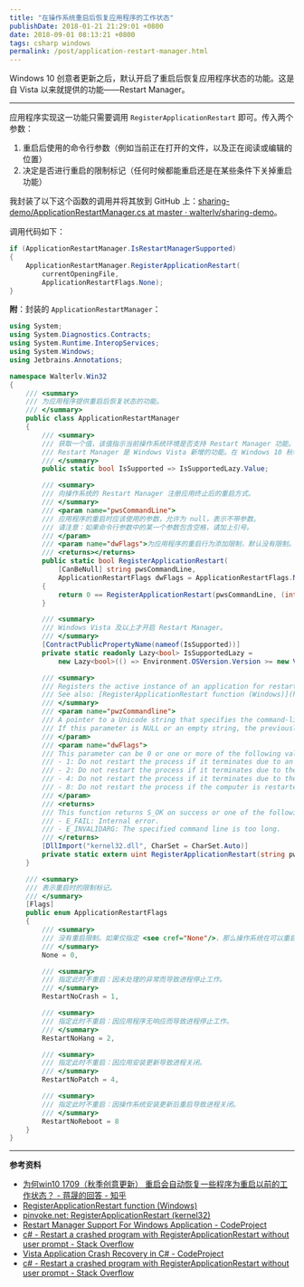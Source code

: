 ```yaml
---
title: "在操作系统重启后恢复应用程序的工作状态"
publishDate: 2018-01-21 21:29:01 +0800
date: 2018-09-01 08:13:21 +0800
tags: csharp windows
permalink: /post/application-restart-manager.html
---
```


Windows 10 创意者更新之后，默认开启了重启后恢复应用程序状态的功能。这是自 Vista 以来就提供的功能——Restart Manager。

---

应用程序实现这一功能只需要调用 `RegisterApplicationRestart` 即可。传入两个参数：

1. 重启后使用的命令行参数（例如当前正在打开的文件，以及正在阅读或编辑的位置）
1. 决定是否进行重启的限制标记（任何时候都能重启还是在某些条件下关掉重启功能）

我封装了以下这个函数的调用并将其放到 GitHub 上：[sharing-demo/ApplicationRestartManager.cs at master · walterlv/sharing-demo](https://github.com/walterlv/sharing-demo/blob/master/src/Walterlv.Demo.WPF/Utils/Windows/Interop/ApplicationRestartManager.cs)。

调用代码如下：

```csharp
if (ApplicationRestartManager.IsRestartManagerSupported)
{
    ApplicationRestartManager.RegisterApplicationRestart(
        currentOpeningFile,
        ApplicationRestartFlags.None);
}
```

**附**：封装的 `ApplicationRestartManager`：

```csharp
using System;
using System.Diagnostics.Contracts;
using System.Runtime.InteropServices;
using System.Windows;
using Jetbrains.Annotations;

namespace Walterlv.Win32
{
    /// <summary>
    /// 为应用程序提供重启后恢复状态的功能。
    /// </summary>
    public class ApplicationRestartManager
    {
        /// <summary>
        /// 获取一个值，该值指示当前操作系统环境是否支持 Restart Manager 功能。
        /// Restart Manager 是 Windows Vista 新增的功能。在 Windows 10 秋季创意者更新之后，默认开启了 EWX_RESTARTAPPS。
        /// </summary>
        public static bool IsSupported => IsSupportedLazy.Value;

        /// <summary>
        /// 向操作系统的 Restart Manager 注册应用终止后的重启方式。
        /// </summary>
        /// <param name="pwsCommandLine">
        /// 应用程序的重启时应该使用的参数，允许为 null，表示不带参数。
        /// 请注意：如果命令行参数中的某一个参数包含空格，请加上引号。
        /// </param>
        /// <param name="dwFlags">为应用程序的重启行为添加限制，默认没有限制。</param>
        /// <returns></returns>
        public static bool RegisterApplicationRestart(
            [CanBeNull] string pwsCommandLine,
            ApplicationRestartFlags dwFlags = ApplicationRestartFlags.None)
        {
            return 0 == RegisterApplicationRestart(pwsCommandLine, (int) dwFlags);
        }

        /// <summary>
        /// Windows Vista 及以上才开启 Restart Manager。
        /// </summary>
        [ContractPublicPropertyName(nameof(IsSupported))]
        private static readonly Lazy<bool> IsSupportedLazy =
            new Lazy<bool>(() => Environment.OSVersion.Version >= new Version(6, 0));

        /// <summary>
        /// Registers the active instance of an application for restart.
        /// See also: [RegisterApplicationRestart function (Windows)](https://msdn.microsoft.com/en-us/library/windows/desktop/aa373347)
        /// </summary>
        /// <param name="pwzCommandline">
        /// A pointer to a Unicode string that specifies the command-line arguments for the application when it is restarted. The maximum size of the command line that you can specify is RESTART_MAX_CMD_LINE characters. Do not include the name of the executable in the command line; this function adds it for you.
        /// If this parameter is NULL or an empty string, the previously registered command line is removed. If the argument contains spaces, use quotes around the argument.
        /// </param>
        /// <param name="dwFlags">
        /// This parameter can be 0 or one or more of the following values:
        /// - 1: Do not restart the process if it terminates due to an unhandled exception.
        /// - 2: Do not restart the process if it terminates due to the application not responding.
        /// - 4: Do not restart the process if it terminates due to the installation of an update.
        /// - 8: Do not restart the process if the computer is restarted as the result of an update.
        /// </param>
        /// <returns>
        /// This function returns S_OK on success or one of the following error codes.
        /// - E_FAIL: Internal error.
        /// - E_INVALIDARG: The specified command line is too long.
        /// </returns>
        [DllImport("kernel32.dll", CharSet = CharSet.Auto)]
        private static extern uint RegisterApplicationRestart(string pwzCommandline, int dwFlags);
    }

    /// <summary>
    /// 表示重启时的限制标记。
    /// </summary>
    [Flags]
    public enum ApplicationRestartFlags
    {
        /// <summary>
        /// 没有重启限制。如果仅指定 <see cref="None"/>，那么操作系统在可以重启应用程序的时候都会重启应用。
        /// </summary>
        None = 0,

        /// <summary>
        /// 指定此时不重启：因未处理的异常而导致进程停止工作。
        /// </summary>
        RestartNoCrash = 1,

        /// <summary>
        /// 指定此时不重启：因应用程序无响应而导致进程停止工作。
        /// </summary>
        RestartNoHang = 2,

        /// <summary>
        /// 指定此时不重启：因应用安装更新导致进程关闭。
        /// </summary>
        RestartNoPatch = 4,

        /// <summary>
        /// 指定此时不重启：因操作系统安装更新后重启导致进程关闭。
        /// </summary>
        RestartNoReboot = 8
    }
}
```

---

**参考资料**

- [为何win10 1709（秋季创意更新） 重启会自动恢复一些程序为重启以前的工作状态？ - 蒋晟的回答 - 知乎](https://www.zhihu.com/question/67645160/answer/266972518)
- [RegisterApplicationRestart function (Windows)](https://msdn.microsoft.com/en-us/library/windows/desktop/aa373347)
- [pinvoke.net: RegisterApplicationRestart (kernel32)](http://www.pinvoke.net/default.aspx/kernel32.RegisterApplicationRestart)
- [Restart Manager Support For Windows Application - CodeProject](https://www.codeproject.com/Articles/772868/Restart-Manager-Support-For-Windows-Application)
- [c# - Restart a crashed program with RegisterApplicationRestart without user prompt - Stack Overflow](https://stackoverflow.com/q/32520036/6233938)
- [Vista Application Crash Recovery in C# - CodeProject](https://www.codeproject.com/Articles/17024/Vista-Application-Crash-Recovery-in-C)
- [c# - Restart a crashed program with RegisterApplicationRestart without user prompt - Stack Overflow](https://stackoverflow.com/q/32520036/6233938)

